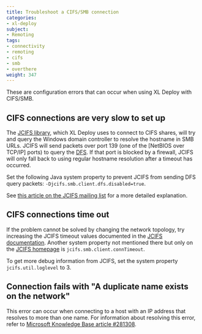 ```yaml
---
title: Troubleshoot a CIFS/SMB connection
categories:
- xl-deploy
subject:
- Remoting
tags:
- connectivity
- remoting
- cifs
- smb
- overthere
weight: 347
---
```


These are configuration errors that can occur when using XL Deploy with CIFS/SMB.

## CIFS connections are very slow to set up

The [JCIFS library](http://jcifs.samba.org), which XL Deploy uses to connect to CIFS shares, will try and query the Windows domain controller to resolve the hostname in SMB URLs. JCIFS will send packets over port 139 (one of the [NetBIOS over TCP/IP] ports) to query the <a href="http://en.wikipedia.org/wiki/Distributed_File_System_(Microsoft)">DFS</a>. If that port is blocked by a firewall, JCIFS will only fall back to using regular hostname resolution after a timeout has occurred.

Set the following Java system property to prevent JCIFS from sending DFS query packets:
`-Djcifs.smb.client.dfs.disabled=true`.

See [this article on the JCIFS mailing list](http://lists.samba.org/archive/jcifs/2009-December/009029.html) for a more detailed explanation.

## CIFS connections time out

If the problem cannot be solved by changing the network topology, try increasing the JCIFS timeout values documented in the [JCIFS documentation](http://jcifs.samba.org/src/docs/api/overview-summary.html#scp). Another system property not mentioned there but only on the [JCIFS homepage](http://jcifs.samba.org/) is `jcifs.smb.client.connTimeout`.

To get more debug information from JCIFS, set the system property `jcifs.util.loglevel` to 3.

## Connection fails with "A duplicate name exists on the network"

This error can occur when connecting to a host with an IP address that resolves to more than one name. For information about resolving this error, refer to [Microsoft Knowledge Base article #281308](https://support.microsoft.com/en-us/kb/281308).
